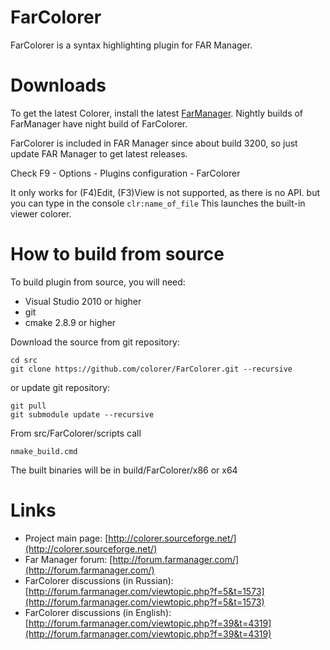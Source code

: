 FarColorer
==========
  FarColorer is a syntax highlighting plugin for FAR Manager.
  
Downloads
=========
To get the latest Colorer, install the latest [FarManager](http://www.farmanager.com/download.php?l=en).
Nightly builds of FarManager have night build of FarColorer.

FarColorer is included in FAR Manager since about build 3200, so just update FAR Manager to get latest releases.
  
Check F9 - Options - Plugins configuration - FarColorer

It only works for (F4)Edit, (F3)View is not supported, as there is no API. 
but you can type in the console `clr:name_of_file` 
This launches the built-in viewer colorer.
  
How to build from source
==========
To build plugin from source, you will need:

  * Visual Studio 2010 or higher
  * git
  * cmake 2.8.9 or higher

Download the source from git repository:

    cd src
    git clone https://github.com/colorer/FarColorer.git --recursive

or update git repository:

    git pull
    git submodule update --recursive
    
From src/FarColorer/scripts call
    
    nmake_build.cmd

The built binaries will be in build/FarColorer/x86 or x64

Links
========================

* Project main page: [http://colorer.sourceforge.net/](http://colorer.sourceforge.net/)
* Far Manager forum: [http://forum.farmanager.com/](http://forum.farmanager.com/)
* FarColorer discussions (in Russian): [http://forum.farmanager.com/viewtopic.php?f=5&t=1573](http://forum.farmanager.com/viewtopic.php?f=5&t=1573)
* FarColorer discussions (in English): [http://forum.farmanager.com/viewtopic.php?f=39&t=4319](http://forum.farmanager.com/viewtopic.php?f=39&t=4319)
